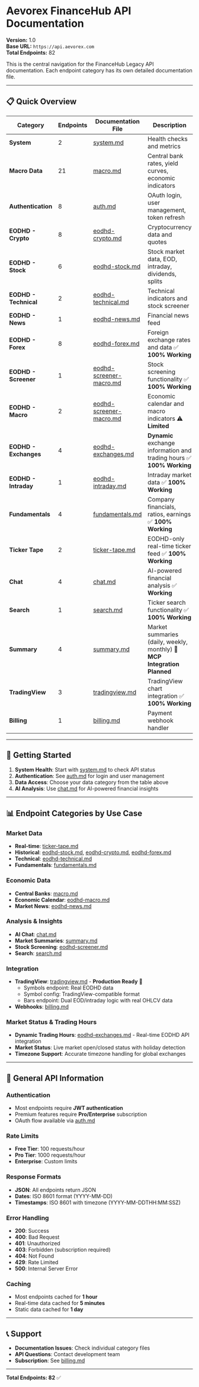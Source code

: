 # Aevorex FinanceHub API Documentation

**Version:** 1.0  
**Base URL:** `https://api.aevorex.com`  
**Total Endpoints:** 82

This is the central navigation for the FinanceHub Legacy API documentation. Each endpoint category has its own detailed documentation file.

---

## 📋 Quick Overview

| Category | Endpoints | Documentation File | Description |
|----------|-----------|-------------------|-------------|
| **System** | 2 | [system.md](./system.md) | Health checks and metrics |
| **Macro Data** | 21 | [macro.md](./macro.md) | Central bank rates, yield curves, economic indicators |
| **Authentication** | 8 | [auth.md](./auth.md) | OAuth login, user management, token refresh |
| **EODHD - Crypto** | 8 | [eodhd-crypto.md](./eodhd-crypto.md) | Cryptocurrency data and quotes |
| **EODHD - Stock** | 6 | [eodhd-stock.md](./eodhd-stock.md) | Stock market data, EOD, intraday, dividends, splits |
| **EODHD - Technical** | 2 | [eodhd-technical.md](./eodhd-technical.md) | Technical indicators and stock screener |
| **EODHD - News** | 1 | [eodhd-news.md](./eodhd-news.md) | Financial news feed |
| **EODHD - Forex** | 8 | [eodhd-forex.md](./eodhd-forex.md) | Foreign exchange rates and data ✅ **100% Working** |
| **EODHD - Screener** | 1 | [eodhd-screener-macro.md](./eodhd-screener-macro.md) | Stock screening functionality ✅ **100% Working** |
| **EODHD - Macro** | 2 | [eodhd-screener-macro.md](./eodhd-screener-macro.md) | Economic calendar and macro indicators ⚠️ **Limited** |
| **EODHD - Exchanges** | 4 | [eodhd-exchanges.md](./eodhd-exchanges.md) | **Dynamic** exchange information and trading hours ✅ **100% Working** |
| **EODHD - Intraday** | 1 | [eodhd-intraday.md](./eodhd-intraday.md) | Intraday market data ✅ **100% Working** |
| **Fundamentals** | 4 | [fundamentals.md](./fundamentals.md) | Company financials, ratios, earnings ✅ **100% Working** |
| **Ticker Tape** | 2 | [ticker-tape.md](./ticker-tape.md) | EODHD-only real-time ticker feed ✅ **100% Working** |
| **Chat** | 4 | [chat.md](./chat.md) | AI-powered financial analysis ✅ **Working** |
| **Search** | 1 | [search.md](./search.md) | Ticker search functionality ✅ **100% Working** |
| **Summary** | 4 | [summary.md](./summary.md) | Market summaries (daily, weekly, monthly) 🔄 **MCP Integration Planned** |
| **TradingView** | 3 | [tradingview.md](./tradingview.md) | TradingView chart integration ✅ **100% Working** |
| **Billing** | 1 | [billing.md](./billing.md) | Payment webhook handler |

---

## 🚀 Getting Started

1. **System Health**: Start with [system.md](./system.md) to check API status
2. **Authentication**: See [auth.md](./auth.md) for login and user management
3. **Data Access**: Choose your data category from the table above
4. **AI Analysis**: Use [chat.md](./chat.md) for AI-powered financial insights

---

## 📊 Endpoint Categories by Use Case

### **Market Data**
- **Real-time**: [ticker-tape.md](./ticker-tape.md)
- **Historical**: [eodhd-stock.md](./eodhd-stock.md), [eodhd-crypto.md](./eodhd-crypto.md), [eodhd-forex.md](./eodhd-forex.md)
- **Technical**: [eodhd-technical.md](./eodhd-technical.md)
- **Fundamentals**: [fundamentals.md](./fundamentals.md)

### **Economic Data**
- **Central Banks**: [macro.md](./macro.md)
- **Economic Calendar**: [eodhd-macro.md](./eodhd-macro.md)
- **Market News**: [eodhd-news.md](./eodhd-news.md)

### **Analysis & Insights**
- **AI Chat**: [chat.md](./chat.md)
- **Market Summaries**: [summary.md](./summary.md)
- **Stock Screening**: [eodhd-screener.md](./eodhd-screener.md)
- **Search**: [search.md](./search.md)

### **Integration**
- **TradingView**: [tradingview.md](./tradingview.md) - **Production Ready** 🚀
  - Symbols endpoint: Real EODHD data
  - Symbol config: TradingView-compatible format
  - Bars endpoint: Dual EOD/intraday logic with real OHLCV data
- **Webhooks**: [billing.md](./billing.md)

### **Market Status & Trading Hours**
- **Dynamic Trading Hours**: [eodhd-exchanges.md](./eodhd-exchanges.md) - Real-time EODHD API integration
- **Market Status**: Live market open/closed status with holiday detection
- **Timezone Support**: Accurate timezone handling for global exchanges

---

## 🔧 General API Information

### **Authentication**
- Most endpoints require **JWT authentication**
- Premium features require **Pro/Enterprise** subscription
- OAuth flow available via [auth.md](./auth.md)

### **Rate Limits**
- **Free Tier**: 100 requests/hour
- **Pro Tier**: 1000 requests/hour  
- **Enterprise**: Custom limits

### **Response Formats**
- **JSON**: All endpoints return JSON
- **Dates**: ISO 8601 format (YYYY-MM-DD)
- **Timestamps**: ISO 8601 with timezone (YYYY-MM-DDTHH:MM:SSZ)

### **Error Handling**
- **200**: Success
- **400**: Bad Request
- **401**: Unauthorized
- **403**: Forbidden (subscription required)
- **404**: Not Found
- **429**: Rate Limited
- **500**: Internal Server Error

### **Caching**
- Most endpoints cached for **1 hour**
- Real-time data cached for **5 minutes**
- Static data cached for **1 day**

---

## 📞 Support

- **Documentation Issues**: Check individual category files
- **API Questions**: Contact development team
- **Subscription**: See [billing.md](./billing.md)

---

**Total Endpoints: 82** ✅
